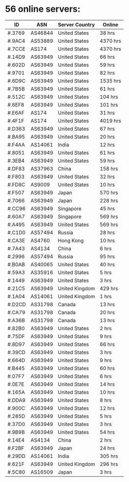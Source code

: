 # 56 online servers:

| ID | ASN | Server Country | Online |
| ------ | ------ | ------ | ------ |
| #.3769 | AS46844 | United States | 38 hrs |
| #.9AC4 | AS53889 | United States | 4370 hrs |
| #.7CCE | AS174 | United States | 4370 hrs |
| #.14D9 | AS63949 | United States | 66 hrs |
| #.602D | AS63949 | United States | 59 hrs |
| #.9701 | AS63949 | United States | 82 hrs |
| #.6D9C | AS63949 | United States | 1535 hrs |
| #.7B5B | AS63949 | United States | 61 hrs |
| #.512C | AS63949 | United States | 104 hrs |
| #.6EF8 | AS63949 | United States | 101 hrs |
| #.E6AF | AS174 | United States | 31 hrs |
| #.4F1F | AS174 | United States | 4019 hrs |
| #.D363 | AS63949 | United States | 67 hrs |
| #.BA95 | AS63949 | United States | 20 hrs |
| #.F4AA | AS14061 | India | 12 hrs |
| #.8051 | AS63949 | United States | 61 hrs |
| #.3EB4 | AS63949 | United States | 59 hrs |
| #.DF83 | AS37963 | China | 158 hrs |
| #.F803 | AS63949 | United States | 32 hrs |
| #.FD8C | AS9009 | United States | 10 hrs |
| #.F507 | AS63949 | Japan | 570 hrs |
| #.7066 | AS63949 | Japan | 228 hrs |
| #.CC96 | AS63949 | Singapore | 45 hrs |
| #.60A7 | AS63949 | Singapore | 569 hrs |
| #.A495 | AS63949 | United States | 569 hrs |
| #.C1D0 | AS57494 | Russia | 28 hrs |
| #.CA3E | AS4760 | Hong Kong | 10 hrs |
| #.7A43 | AS4134 | China | 6 hrs |
| #.2996 | AS57494 | Russia | 95 hrs |
| #.B0AB | AS40065 | United States | 40 hrs |
| #.59A3 | AS35916 | United States | 5 hrs |
| #.1449 | AS63949 | United States | 3 hrs |
| #.21C5 | AS63949 | United Kingdom | 429 hrs |
| #.1A04 | AS14061 | United Kingdom | 1 hrs |
| #.D2CD | AS31798 | Canada | 13 hrs |
| #.CA79 | AS31798 | Canada | 20 hrs |
| #.A36B | AS31798 | Canada | 13 hrs |
| #.82B0 | AS63949 | United States | 2 hrs |
| #.75DF | AS63949 | United States | 9 hrs |
| #.8D97 | AS63949 | United States | 66 hrs |
| #.39CD | AS63949 | United States | 3 hrs |
| #.664D | AS63949 | United States | 9 hrs |
| #.B445 | AS63949 | United States | 60 hrs |
| #.07F7 | AS63949 | United States | 6 hrs |
| #.0E7E | AS63949 | United States | 14 hrs |
| #.165A | AS63949 | United States | 10 hrs |
| #.DDA9 | AS63949 | United States | 8 hrs |
| #.900C | AS63949 | United States | 12 hrs |
| #.285D | AS63949 | United States | 5 hrs |
| #.37D0 | AS63949 | United States | 3 hrs |
| #.9B9B | AS63949 | United States | 54 hrs |
| #.14E4 | AS4134 | China | 2 hrs |
| #.F2BF | AS63949 | Japan | 24 hrs |
| #.29DD | AS14061 | India | 305 hrs |
| #.621F | AS63949 | United Kingdom | 296 hrs |
| #.5C80 | AS16509 | Japan | 3 hrs |

